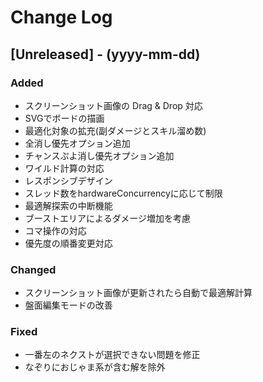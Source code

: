# Change Log

## [Unreleased] - (yyyy-mm-dd)

### Added

- スクリーンショット画像の Drag & Drop 対応
- SVGでボードの描画
- 最適化対象の拡充(副ダメージとスキル溜め数)
- 全消し優先オプション追加
- チャンスぷよ消し優先オプション追加
- ワイルド計算の対応
- レスポンシブデザイン
- スレッド数をhardwareConcurrencyに応じて制限
- 最適解探索の中断機能
- ブーストエリアによるダメージ増加を考慮
- コマ操作の対応
- 優先度の順番変更対応

### Changed

- スクリーンショット画像が更新されたら自動で最適解計算
- 盤面編集モードの改善

### Fixed

- 一番左のネクストが選択できない問題を修正
- なぞりにおじゃま系が含む解を除外
